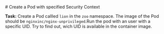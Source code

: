 # Create a Pod with specified Security Context

**Task:** Create a Pod callled `lion` in the `zoo` namespace.
The image of the Pod should be `nginxinc/nginx-unprivileged`.Run the pod with an user with a specific UID. Try to find out, wich UID is available in the container image.
